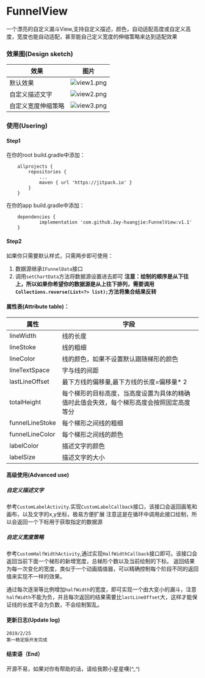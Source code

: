 # FunnelView
一个漂亮的自定义漏斗View,支持自定义描述，颜色，自动适配高度或自定义高度，宽度也能自动适配，甚至能自己定义宽度的伸缩策略来达到适配效果

### 效果图(Design sketch)
|效果|图片|
|---|---|
|默认效果|![view1.png](https://upload-images.jianshu.io/upload_images/3468978-921867ae19dd3bcf.png?imageMogr2/auto-orient/strip%7CimageView2/2/w/720)|
|自定义描述文字|![view2.png](https://upload-images.jianshu.io/upload_images/3468978-0517933d5ead4902.png?imageMogr2/auto-orient/strip%7CimageView2/2/w/720)|
|自定义宽度伸缩策略|![view3.png](https://upload-images.jianshu.io/upload_images/3468978-50289a6c88903663.png?imageMogr2/auto-orient/strip%7CimageView2/2/w/720)|

### 使用(Usering)
#### Step1
在你的root build.gradle中添加：
````
	allprojects {
		repositories {
			...
			maven { url 'https://jitpack.io' }
		}
	}
````
在你的app build.gradle中添加：
````
	dependencies {
	        implementation 'com.github.Jay-huangjie:FunnelView:v1.1'
	}
````
#### Step2
如果你只需要默认样式，只需两步即可使用：
1. 数据源继承`IFunnelData`接口
2. 调用`setChartData`方法将数据源设置进去即可
**注意：绘制的顺序是从下往上，所以如果你希望你的数据源是从上往下排列，需要调用`Collections.reverse(List<?> list);`方法将集合结果反转**

#### 属性表(Attribute table)：
|属性|字段|
|---|---|
|lineWidth|线的长度|
|lineStoke|线的粗细|
|lineColor|线的颜色，如果不设置默认跟随梯形的颜色|
|lineTextSpace|字与线的间距|
|lastLineOffset|最下方线的偏移量,最下方线的长度=偏移量* 2|
|totalHeight|每个梯形的目标高度，当高度设置为具体的精确值时此值会失效，每个梯形高度会按照固定高度等分|
|funnelLineStoke|每个梯形之间线的粗细|
|funnelLineColor|每个梯形之间线的颜色|
|labelColor|描述文字的颜色|
|labelSize|描述文字的大小|


#### 高级使用(Advanced use)
##### 自定义描述文字
参考`CustomLabelActivity`.实现`CustomLabelCallback`接口，该接口会返回画笔和画布，以及文字的x,y坐标，极易方便扩展
注意这是在循环中调用此接口绘制，所以会返回一个下标用于获取指定的数据源

##### 自定义宽度策略
参考`CustomHalfWidthActivity`,通过实现`HalfWidthCallback`接口即可。该接口会返回当前下面一个梯形的新增宽度，总梯形个数以及当前绘制的下标。
返回结果为每一次变化的宽度，类似于一个动画插值器，可以精确控制每个阶段不同的返回值来实现不一样的效果。

通过每次逐渐等比例增加`halfWidth`的宽度，即可实现一个由大变小的漏斗，注意`halfWidth`不能为负，并且每次返回的结果需要比`lastLineOffset`大，这样才能保证线的长度不会为负数，不会绘制絮乱。

#### 更新日志(Update log)
````
2019/2/25
第一稳定版开发完成
````

#### 结束语（End）
开源不易，如果对你有帮助的话，请给我颗小星星噢(*^_^*)
